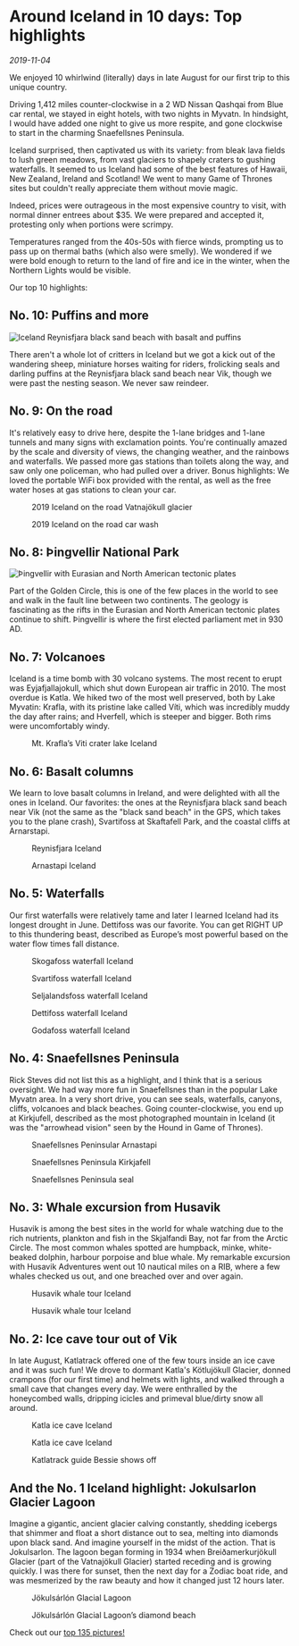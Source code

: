 # Around Iceland in 10 days: Top highlights
*2019-11-04*

We enjoyed 10 whirlwind (literally) days in late August for our first trip to this unique country.

Driving 1,412 miles counter-clockwise in a 2 WD Nissan Qashqai from Blue car rental, we stayed in eight hotels, with two nights in Myvatn. In hindsight, I would have added one night to give us more respite, and gone clockwise to start in the charming Snaefellsnes Peninsula.

Iceland surprised, then captivated us with its variety: from bleak lava fields to lush green meadows, from vast glaciers to shapely craters to gushing waterfalls. It seemed to us Iceland had some of the best features of Hawaii, New Zealand, Ireland and Scotland! We went to many Game of Thrones sites but couldn't really appreciate them without movie magic.

Indeed, prices were outrageous in the most expensive country to visit, with normal dinner entrees about $35. We were prepared and accepted it, protesting only when portions were scrimpy.  

Temperatures ranged from the 40s-50s with fierce winds, prompting us to pass up on thermal baths (which also were smelly). We wondered if we were bold enough to return to the land of fire and ice in the winter, when the Northern Lights would be visible. 

Our top 10 highlights:

## No. 10: Puffins and more

![Iceland Reynisfjara black sand beach with basalt and puffins](./Images/Iceland/Iceland1.jpeg)

There aren't a whole lot of critters in Iceland but we got a kick out of the wandering sheep, miniature horses waiting for riders, frolicking seals and darling puffins at the Reynisfjara black sand beach near Vik, though we were past the nesting season. We never saw reindeer.

## No. 9: On the road

It's relatively easy to drive here, despite the 1-lane bridges and 1-lane tunnels and many signs with exclamation points. You're continually amazed by the scale and diversity of views, the changing weather, and the rainbows and waterfalls. We passed more gas stations than toilets along the way, and saw only one policeman, who had pulled over a driver. Bonus highlights: We loved the portable WiFi box provided with the rental, as well as the free water hoses at gas stations to clean your car.  


<div class="gallery">
  <figure>
    <img src="./Images/Iceland/Iceland2.jpeg" alt="">
    <figcaption>2019 Iceland on the road Vatnajökull glacier</figcaption>
  </figure>
  <figure>
    <img src="./Images/Iceland/Iceland3.jpeg" alt="">        
    <figcaption>2019 Iceland on the road car wash</figcaption>
  </figure>

</div>

## No. 8: Þingvellir National Park

![Þingvellir with Eurasian and North American tectonic plates](./Images/Iceland/Iceland4.jpeg)

Part of the Golden Circle, this is one of the few places in the world to see and walk in the fault line between two continents. The geology is fascinating as the rifts in the Eurasian and North American tectonic plates continue to shift. Þingvellir is where the first elected parliament met in 930 AD.

## No. 7: Volcanoes

Iceland is a time bomb with 30 volcano systems. The most recent to erupt was Eyjafjallajokull, which shut down European air traffic in 2010. The most overdue is Katla. We hiked two of the most well preserved, both by Lake Myvatin: Krafla, with its pristine lake called Víti, which was incredibly muddy the day after rains; and Hverfell, which is steeper and bigger. Both rims were uncomfortably windy.

<div class="gallery">
  <figure>
    <img src="./Images/Iceland/Iceland5.jpeg" alt="">
    <figcaption>Mt. Krafla’s Viti crater lake Iceland</figcaption>
  </figure>
  </div>

## No. 6: Basalt columns

We learn to love basalt columns in Ireland, and were delighted with all the ones in Iceland. Our favorites: the ones at the Reynisfjara black sand beach near Vik (not the same as the "black sand beach" in the GPS, which takes you to the plane crash), Svartifoss at Skaftafell Park, and the coastal cliffs at Arnarstapi.

  <div class="gallery">
  <figure>
    <img src="./Images/Iceland/Iceland6.jpeg" alt="">        
    <figcaption>Reynisfjara Iceland</figcaption>
  </figure>
    <figure>
    <img src="./Images/Iceland/Iceland7.jpeg" alt="">        
    <figcaption>Arnastapi Iceland</figcaption>
  </figure>

</div>

## No. 5: Waterfalls

Our first waterfalls were relatively tame and later I learned Iceland had its longest drought in June. Dettifoss was our favorite. You can get RIGHT UP to this thundering beast, described as Europe’s most powerful based on the water flow times fall distance. 

  <div class="gallery">
  <figure>
    <img src="./Images/Iceland/Iceland8.jpeg" alt="">        
    <figcaption>Skogafoss waterfall Iceland</figcaption>
  </figure>
    <figure>
    <img src="./Images/Iceland/Iceland9.jpeg" alt="">        
    <figcaption>Svartifoss waterfall Iceland</figcaption>
  </figure>
    <figure>
    <img src="./Images/Iceland/Iceland10.jpeg" alt="">        
    <figcaption>Seljalandsfoss waterfall Iceland</figcaption>
  </figure>
    <figure>
    <img src="./Images/Iceland/Iceland11.jpeg" alt="">        
    <figcaption>Dettifoss waterfall Iceland</figcaption>
  </figure>
    <figure>
    <img src="./Images/Iceland/Iceland12.jpeg" alt="">        
    <figcaption>Godafoss waterfall Iceland</figcaption>
  </figure>

</div>

## No. 4: Snaefellsnes Peninsula

Rick Steves did not list this as a highlight, and I think that is a serious oversight. We had way more fun in Snaefellsnes than in the popular Lake Myvatn area. In a very short drive, you can see seals, waterfalls, canyons, cliffs, volcanoes and black beaches. Going counter-clockwise, you end up at Kirkjufell, described as the most photographed mountain in Iceland (it was the "arrowhead vision" seen by the Hound in Game of Thrones).

  <div class="gallery">
  <figure>
    <img src="./Images/Iceland/Iceland13.jpeg" alt="">        
    <figcaption>Snaefellsnes Peninsular Arnastapi</figcaption>
  </figure>
    <figure>
    <img src="./Images/Iceland/Iceland14.jpeg" alt="">        
    <figcaption>Snaefellsnes Peninsula Kirkjafell</figcaption>
  </figure>
    <figure>
    <img src="./Images/Iceland/Iceland15.jpeg" alt="">        
    <figcaption>Snaefellsnes Peninsula seal</figcaption>
  </figure>

</div>

## No. 3: Whale excursion from Husavik

Husavik is among the best sites in the world for whale watching due to the rich nutrients, plankton and fish in the Skjalfandi Bay, not far from the Arctic Circle. The most common whales spotted are humpback, minke, white-beaked dolphin, harbour porpoise and blue whale. My remarkable excursion with Husavik Adventures went out 10 nautical miles on a RIB, where a few whales checked us out, and one breached over and over again.

  <div class="gallery">
  <figure>
    <img src="./Images/Iceland/Iceland16.jpeg" alt="">        
    <figcaption>Husavik whale tour Iceland</figcaption>
  </figure>
    <figure>
    <img src="./Images/Iceland/Iceland17.jpeg" alt="">        
    <figcaption>Husavik whale tour Iceland</figcaption>
  </figure>

</div>

## No. 2: Ice cave tour out of Vik

In late August, Katlatrack offered one of the few tours inside an ice cave  and it was such fun! We drove to dormant Katla's Kötlujökull Glacier, donned crampons (for our first time) and helmets with lights, and walked through a small cave that changes every day. We were enthralled by the honeycombed walls, dripping icicles and primeval blue/dirty snow all around. 

  <div class="gallery">
  <figure>
    <img src="./Images/Iceland/Iceland18.jpeg" alt="">        
    <figcaption>Katla ice cave Iceland</figcaption>
  </figure>
    <figure>
    <img src="./Images/Iceland/Iceland19.jpeg" alt="">        
    <figcaption>Katla ice cave Iceland</figcaption>
  </figure>
      <figure>
    <img src="./Images/Iceland/Iceland20.jpeg" alt="">        
    <figcaption>Katlatrack guide Bessie shows off</figcaption>
  </figure>

</div>

## And the No. 1 Iceland highlight: Jokulsarlon Glacier Lagoon

Imagine a gigantic, ancient glacier calving constantly, shedding icebergs that shimmer and float a short distance out to sea, melting into diamonds upon black sand. And imagine yourself in the midst of the action. That is Jokulsarlon. The lagoon began forming in 1934 when Breiðamerkurjökull Glacier (part of the Vatnajökull Glacier) started receding and is growing quickly. I was there for sunset, then the next day for a Zodiac boat ride, and was mesmerized by the raw beauty and how it changed just 12 hours later. 

  <div class="gallery">
  <figure>
    <img src="./Images/Iceland/Iceland21.jpeg" alt="">        
    <figcaption>Jökulsárlón Glacial Lagoon</figcaption>
  </figure>
    <figure>
    <img src="./Images/Iceland/Iceland122.jpeg" alt="">        
    <figcaption>Jökulsárlón Glacial Lagoon’s diamond beach</figcaption>
  </figure>

</div>

Check out our [top 135 pictures!](https://photos.app.goo.gl/vE86ZTzNyxkmHeyq7)
